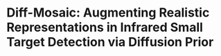 # Diff-Mosaic: Augmenting Realistic Representations in Infrared Small Target Detection via Diffusion Prior
